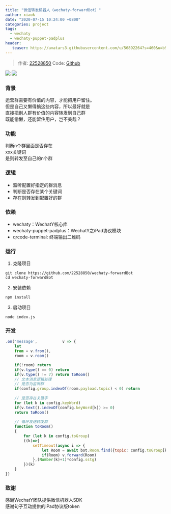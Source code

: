```yaml
---
title: "微信转发机器人（wechaty-forwardBot）"
author: xiaok
date: "2020-07-15 10:24:00 +0800"
categories: project
tags:
  - wechaty
  - wechaty-puppet-padplus
header:
   teaser: https://avatars3.githubusercontent.com/u/56892264?s=460&u=b94cb5809dff0bc5766bc88acd3b57629817271f&v=4
---
```


<!-- markdownlint-disable -->
> 作者: [22528850](https://github.com/22528850)
> Code: [Github](https://github.com/22528850/wechaty-forwardBot)

[![](https://img.shields.io/badge/Powered%20By-Wechaty-green.svg#align=left&display=inline&height=20&margin=%5Bobject%20Object%5D&originHeight=20&originWidth=132&status=done&style=none&width=132)](https://github.com/chatie/wechaty)
[![](https://img.shields.io/badge/Wechaty-%E5%BC%80%E6%BA%90%E6%BF%80%E5%8A%B1%E8%AE%A1%E5%88%92-green.svg#align=left&display=inline&height=20&margin=%5Bobject%20Object%5D&originHeight=20&originWidth=134&status=done&style=none&width=134)](https://github.com/juzibot/Welcome/wiki/Everything-about-Wechaty)

### 背景
运营群需要有价值的内容，才能把用户留住。<br>但是自己又懒得搞这些内容，所以最好就是<br>直接把别人群有价值的内容转发到自己群<br>既能偷懒，还能留住用户，岂不美哉？

### 功能
判断n个群里面是否存在<br>xxx关键词<br>是则转发至自己的n个群

### 逻辑
- 监听配置好指定的群消息
- 判断是否存在某个关键词
- 存在则转发到配置好的群

### 依赖
- wechaty：WechatY核心库
- wechaty-puppet-padplus：WechatY之iPad协议模块
- qrcode-terminal: 终端输出二维码

### 运行
1. 克隆项目
```shell
git clone https://github.com/22528850/wechaty-forwardBot
cd wechaty-forwardBot
```

2. 安装依赖
```shell
npm install
```

3. 启动项目
```shell
node index.js
```

### 开发
```JavaScript
.on('message',           v => {
	let
	from = v.from(),
	room = v.room()

	if(!room) return
	if(v.type() == 0) return
	if(v.type() != 7) return toRoom()
	// 文本消息逻辑处理
	// 是否为监听群
	if(config.group.indexOf(room.payload.topic) < 0) return
	
	// 是否存在关键字
	for (let k in config.keyWord)
	if(v.text().indexOf(config.keyWord[k]) >= 0)
	return toRoom()
	
	// 循环发送转发群
	function toRoom()
	{
		for (let k in config.toGroup)
		((k)=>{
			setTimeout(async i => {
				let Room = await bot.Room.find({topic: config.toGroup[k]})
				if(Room) v.forward(Room)
			},(Number(k)+1)*config.sstg)
		})(k)
	}
})
```

### 致谢
感谢WechatY团队提供微信机器人SDK<br>感谢句子互动提供的iPad协议版token
